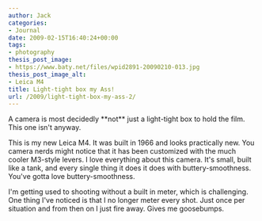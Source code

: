 ```yaml
---
author: Jack
categories:
- Journal
date: 2009-02-15T16:40:24+00:00
tags:
- photography
thesis_post_image:
- https://www.baty.net/files/wpid2891-20090210-013.jpg
thesis_post_image_alt:
- Leica M4
title: Light-tight box my Ass!
url: /2009/light-tight-box-my-ass-2/
---
```


A camera is most decidedly \*\*not\*\* just a light-tight box to hold the film. This one isn't anyway.

This is my new Leica M4. It was built in 1966 and looks practically new. You camera nerds might notice that it has been customized with the much cooler M3-style levers. I love everything about this camera. It's small, built like a tank, and every single thing it does it does with buttery-smoothness. You've gotta love buttery-smoothness.

I'm getting used to shooting without a built in meter, which is challenging. One thing I've noticed is that I no longer meter every shot. Just once per situation and from then on I just fire away. Gives me goosebumps.
